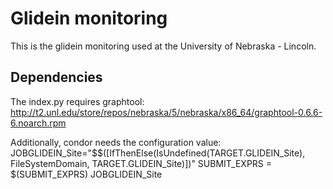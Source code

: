 # Glidein monitoring

This is the glidein monitoring used at the University of Nebraska - Lincoln.


## Dependencies
The index.py requires graphtool:
http://t2.unl.edu/store/repos/nebraska/5/nebraska/x86_64/graphtool-0.6.6-6.noarch.rpm

Additionally, condor needs the configuration value:
    JOBGLIDEIN_Site="$$([IfThenElse(IsUndefined(TARGET.GLIDEIN_Site), FileSystemDomain, TARGET.GLIDEIN_Site)])"
    SUBMIT_EXPRS = $(SUBMIT_EXPRS) JOBGLIDEIN_Site




